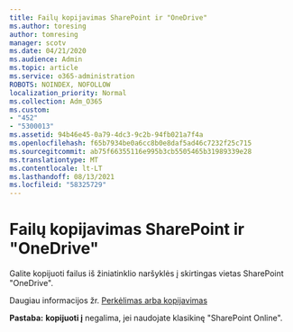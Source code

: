 ```yaml
---
title: Failų kopijavimas SharePoint ir "OneDrive"
ms.author: toresing
author: tomresing
manager: scotv
ms.date: 04/21/2020
ms.audience: Admin
ms.topic: article
ms.service: o365-administration
ROBOTS: NOINDEX, NOFOLLOW
localization_priority: Normal
ms.collection: Adm_O365
ms.custom:
- "452"
- "5300013"
ms.assetid: 94b46e45-0a79-4dc3-9c2b-94fb021a7f4a
ms.openlocfilehash: f65b7934be0a6cc8b0e8daf5ad46c7232f25c715
ms.sourcegitcommit: ab75f66355116e995b3cb5505465b31989339e28
ms.translationtype: MT
ms.contentlocale: lt-LT
ms.lasthandoff: 08/13/2021
ms.locfileid: "58325729"
---
```

# <a name="copy-files-in-sharepoint-and-onedrive"></a>Failų kopijavimas SharePoint ir "OneDrive"

Galite kopijuoti failus iš žiniatinklio naršyklės į skirtingas vietas SharePoint "OneDrive".

Daugiau informacijos žr. [Perkėlimas arba kopijavimas](https://support.microsoft.com/office/00e2f483-4df3-46be-a861-1f5f0c1a87bc)

**Pastaba:** **kopijuoti į** negalima, jei naudojate klasikinę "SharePoint Online".
